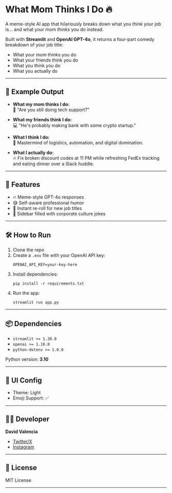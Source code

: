 # What Mom Thinks I Do 🔥

A meme-style AI app that hilariously breaks down what you *think* your job is… and what your mom *thinks* you do instead.

Built with **Streamlit** and **OpenAI GPT-4o**, it returns a four-part comedy breakdown of your job title:
- What your mom thinks you do
- What your friends think you do
- What you think you do
- What you actually do

---

## 🤹 Example Output

- **What my mom thinks I do:**  
  🧓 "Are you still doing tech support?"

- **What my friends think I do:**  
  💻 "He's probably making bank with some crypto startup."

- **What I think I do:**  
  🧠 Mastermind of logistics, automation, and digital domination.

- **What I actually do:**  
  🔥 Fix broken discount codes at 11 PM while refreshing FedEx tracking and eating dinner over a Slack huddle.

---

## 🚀 Features

- 🔥 Meme-style GPT-4o responses  
- 😅 Self-aware professional humor  
- 🤖 Instant re-roll for new job titles  
- 📝 Sidebar filled with corporate culture jokes  

---

## 🛠️ How to Run

1. Clone the repo  
2. Create a `.env` file with your OpenAI API key:
    ```
    OPENAI_API_KEY=your-key-here
    ```
3. Install dependencies:
    ```
    pip install -r requirements.txt
    ```
4. Run the app:
    ```
    streamlit run app.py
    ```

---

## 📦 Dependencies

- `streamlit >= 1.30.0`  
- `openai >= 1.10.0`  
- `python-dotenv >= 1.0.0`  

Python version: **3.10**

---

## 🎨 UI Config

- Theme: Light  
- Emoji Support: ✅  

---

## 👨‍💻 Developer

**David Valencia**  
- [Twitter/X](https://x.com/DaveedValencia)  
- [Instagram](https://instagram.com/DaveedValencia)  

---

## 🧾 License

MIT License

---
